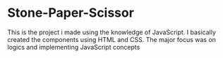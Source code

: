 # Stone-Paper-Scissor
This is the project i made using the knowledge of JavaScript. I basically created the components using HTML and CSS. The major focus was on logics and implementing JavaScript concepts
